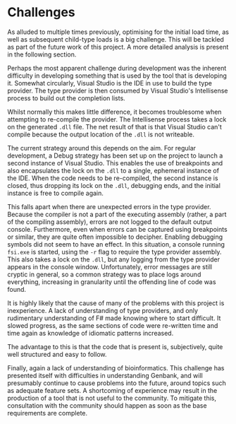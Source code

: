 # Challenges

As alluded to multiple times previously, optimising for the initial load time,
as well as subsequent child-type loads is a big challenge. This will be tackled
as part of the future work of this project. A more detailed analysis is present
in the following section.

Perhaps the most apparent challenge during development was the inherent
difficulty in developing something that is used by the tool that is developing
it. Somewhat circularly, Visual Studio is the IDE in use to build the type
provider. The type provider is then consumed by Visual Studio's Intellisense
process to build out the completion lists.

Whilst normally this makes little difference, it becomes troublesome when
attempting to re-compile the provider. The Intellisense process takes a lock on
the generated `.dll` file. The net result of that is that Visual Studio can't
compile because the output location of the `.dll` is not writeable.

The current strategy around this depends on the aim. For regular development, a
Debug strategy has been set up on the project to launch a second instance of
Visual Studio. This enables the use of breakpoints and also encapsulates the
lock on the `.dll` to a single, ephemeral instance of the IDE. When the code
needs to be re-compiled, the second instance is closed, thus dropping its lock
on the `.dll`, debugging ends, and the initial instance is free to compile
again.

This falls apart when there are unexpected errors in the type provider. Because
the compiler is not a part of the executing assembly (rather, a part of the
compiling assembly), errors are not logged to the default output console.
Furthermore, even when errors can be captured using breakpoints or similar, they
are quite often impossible to decipher. Enabling debugging symbols did not seem
to have an effect.  In this situation, a console running `fsi.exe` is started,
using the `-r` flag to require the type provider assembly. This also takes a
lock on the `.dll`, but any logging from the type provider appears in the
console window. Unfortunately, error messages are still cryptic in general, so a
common strategy was to place logs around everything, increasing in granularity
until the offending line of code was found.

It is highly likely that the cause of many of the problems with this project is
inexperience. A lack of understanding of type providers, and only rudimentary
understanding of F# made knowing where to start difficult. It slowed progress,
as the same sections of code were re-written time and time again as knowledge of
idiomatic patterns increased.

The advantage to this is that the code that is present is, subjectively, quite
well structured and easy to follow.

Finally, again a lack of understanding of bioinformatics. This challenge has
presented itself with difficulties in understanding Genbank, and will presumably
continue to cause problems into the future, around topics such as adequate
feature sets. A shortcoming of experience may result in the production of a tool
that is not useful to the community.  To mitigate this, consultation with the
community should happen as soon as the base requirements are complete.
